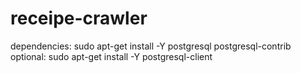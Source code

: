 # receipe-crawler

dependencies:
sudo apt-get install -Y postgresql postgresql-contrib 
optional:
sudo apt-get install -Y postgresql-client